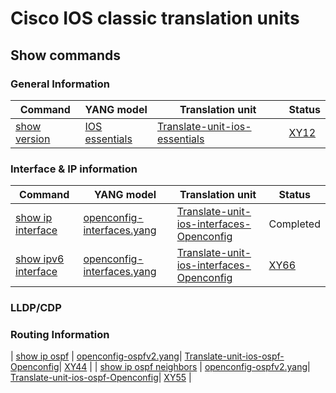 # Cisco IOS classic translation units

## Show commands

### General Information

| Command        | YANG model | Translation unit | Status | 
| -------------- |------------| ---------------- | ------ |
| [show version](show_version.md) | [IOS essentials](https://github.com/frinxio/)| [Translate-unit-ios-essentials](https://github.com/frinxio/translation-units/Code/)| [XY12](jira.com) |


### Interface & IP information

| Command        | YANG model | Translation unit  | Status | 
| -------------- |------------| ----------------- | ------ |
| [show ip interface](show_ip_interface.md) | [openconfig-interfaces.yang](https://github.com/openconfig/public/blob/master/release/models/interfaces/openconfig-interfaces.yang) | [Translate-unit-ios-interfaces-Openconfig](https://github.com/frinxio/translation-units/Code/) | Completed |
| [show ipv6 interface](show_ipv6_interface.md) | [openconfig-interfaces.yang](https://github.com/openconfig/public/blob/master/release/models/interfaces/openconfig-interfaces.yang) | [Translate-unit-ios-interfaces-Openconfig](https://github.com/frinxio/translation-units/Code/) | [XY66](jira.com)|


### LLDP/CDP


### Routing Information

| [show ip ospf](show_ip_ospf.md) | [openconfig-ospfv2.yang](https://github.com/openconfig/public/blob/master/release/models/ospf/openconfig-ospfv2.yang)| [Translate-unit-ios-ospf-Openconfig](https://github.com/frinxio/translation-units/Code/)| [XY44](jira.com) |
| [show ip ospf neighbors](show_ip_ospf.md) | [openconfig-ospfv2.yang](https://github.com/openconfig/public/blob/master/release/models/ospf/openconfig-ospfv2.yang)| [Translate-unit-ios-ospf-Openconfig](https://github.com/frinxio/translation-units/Code/)| [XY55](jira.com) |


